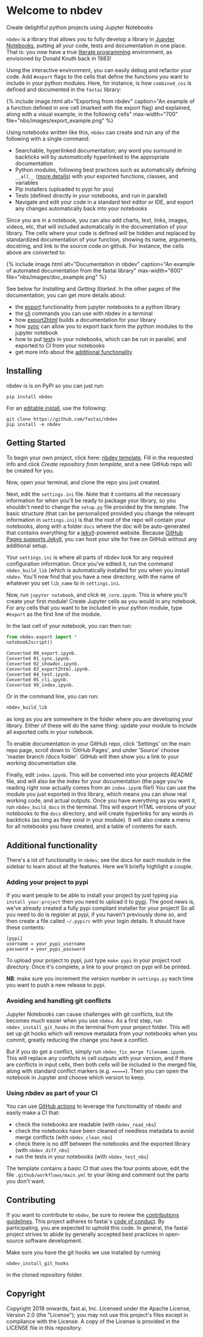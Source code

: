 <!--

#################################################
### THIS FILE WAS AUTOGENERATED! DO NOT EDIT! ###
#################################################
# file to edit: nbs/index.ipynb
# command to build the docs after a change: nbdev_build_docs

-->

# Welcome to nbdev

Create delightful python projects using Jupyter Notebooks


`nbdev` is a library that allows you to fully develop a library in [Jupyter Notebooks](https://jupyter.org/), putting all your code, tests and documentation in one place. That is: you now have a true [literate programming](https://en.wikipedia.org/wiki/Literate_programming) environment, as envisioned by Donald Knuth back in 1983!

Using the interactive environment, you can easily debug and refactor your code. Add `#export` flags to the cells that define the functions you want to include in your python modules. Here, for instance, is how `combined_cos` is defined and documented in the `fastai` library:

{% include image.html alt="Exporting from nbdev" caption="An example of a function defined in one cell (marked with the export flag) and explained, along with a visual example, in the following cells" max-width="700" file="nbs/images/export_example.png" %}

Using notebooks written like this, `nbdev` can create and run any of the following with a single command:

- Searchable, hyperlinked documentation; any word you surround in backticks will by *automatically* hyperlinked to the appropriate documentation
- Python modules, following best practices such as automatically defining `__all__` ([more details](http://xion.io/post/code/python-all-wild-imports.html)) with your exported functions, classes, and variables
- Pip installers (uploaded to pypi for you)
- Tests (defined directly in your notebooks, and run in parallel)
- Navigate and edit your code in a standard text editor or IDE, and export any changes automatically back into your notebooks

Since you are in a notebook, you can also add charts, text, links, images, videos, etc, that will included automatically in the documentation of your library. The cells where your code is defined will be hidden and replaced by standardized documentation of your function, showing its name, arguments, docstring, and link to the source code on github. For instance, the cells above are converted to:

{% include image.html alt="Documentation in nbdev" caption="An example of automated documentation from the fastai library" max-width="600" file="nbs/images/doc_example.png" %}

See below for *Installing* and *Getting Started*. In the other pages of the documentation, you can get more details about:

- the [export](http://nbdev.fast.ai/export.html) functionality from jupyter notebooks to a python library
- the [cli](http://nbdev.fast.ai/cli.html) commands you can use with nbdev in a terminal
- how [export2html](http://nbdev.fast.ai/export2html.html) builds a documentation for your library
- how [sync](http://nbdev.fast.ai/sync.html) can allow you to export back form the python modules to the jupyter notebook
- how to put [test](http://nbdev.fast.ai/test.html)s in your notebooks, which can be run in parallel, and exported to CI from your notebooks
- get more info about the [additional functionality](http://nbdev.fast.ai/#Additional-functionality)

## Installing

nbdev is is on PyPI so you can just run:
``` 
pip install nbdev
```

For an [editable install](https://stackoverflow.com/questions/35064426/when-would-the-e-editable-option-be-useful-with-pip-install), use the following:
```
git clone https://github.com/fastai/nbdev
pip install -e nbdev
```

## Getting Started

To begin your own project, click here: [nbdev template](https://github.com/fastai/nbdev_template/generate). Fill in the requested info and click *Create repository from template*, and a new GitHub repo will be created for you.

Now, open your terminal, and clone the repo you just created.

Next, edit the `settings.ini` file. Note that it contains all the necessary information for when you'll be ready to package your library, so you shouldn't need to change the `setup.py` file provided by the template. The basic structure (that can be personalized provided you change the relevant information in `settings.ini`) is that the root of the repo will contain your notebooks, along with a folder `docs` where the doc will be auto-generated that contains everything for a [jekyll](https://jekyllrb.com/)-powered website. Because [GitHub Pages supports Jekyll](https://help.github.com/en/github/working-with-github-pages/setting-up-a-github-pages-site-with-jekyll), you can host your site for free on GitHub without any additional setup.

Your `settings.ini` is where all parts of nbdev look for any required configuration information. Once you've edited it, run the command `nbdev_build_lib` (which is automatically installed for you when you install `nbdev`. You'll now find that you have a new directory, with the name of whatever you set `lib_name` to in `settings.ini`.

Now, run `jupyter notebook`, and click `00_core.ipynb`. This is where you'll create your first module! Create Jupyter cells as you would in any notebook. For any cells that you want to be included in your python module, type `#export` as the first line of the module.

In the last cell of your notebook, you can then run:
<div class="codecell" markdown="1">
<div class="input_area" markdown="1">

```python
from nbdev.export import *
notebook2script()
```

</div>
<div class="output_area" markdown="1">

    Converted 00_export.ipynb.
    Converted 01_sync.ipynb.
    Converted 02_showdoc.ipynb.
    Converted 03_export2html.ipynb.
    Converted 04_test.ipynb.
    Converted 05_cli.ipynb.
    Converted 99_index.ipynb.


</div>

</div>

Or in the command line, you can run:
``` bash
nbdev_build_lib
```
as long as you are somewhere in the folder where you are developing your library. Either of these will do the same thing: update your module to include all exported cells in your notebook.

To enable documentation in your GitHub repo, click 'Settings' on the main repo page, scroll down to 'GitHub Pages', and under 'Source' choose 'master branch /docs folder'. GitHub will then show you a link to your working documentation site.

Finally, edit `index.ipynb`. This will be converted into your projects *README* file, and will also be the index for your documentation (the page you're reading right now actually comes from an `index.ipynb` file!) You can use the module you just exported in this library, which means you can show real working code, and actual outputs. Once you have everything as you want it, run `nbdev_build_docs` in the terminal. This will export HTML versions of your notebooks to the `docs` directory, and will create hyperlinks for any words in backticks (as long as they exist in your module). It will also create a menu for all notebooks you have created, and a table of contents for each.

## Additional functionality

There's a lot of functionality in `nbdev`; see the docs for each module in the sidebar to learn about all the features. Here we'll briefly highlight a couple.

### Adding your project to pypi

If you want people to be able to install your project by just typing `pip install your-project` then you need to upload it to [pypi](https://pypi.org/). The good news is, we've already created a fully pypi compliant installer for your project! So all you need to do is register at pypi, if you haven't previously done so, and then create a file called `~/.pypirc` with your login details. It should have these contents:

```
[pypi]
username = your_pypi_username
password = your_pypi_password
```

To upload your project to pypi, just type `make pypi` in your project root directory. Once it's complete, a link to your project on pypi will be printed.

**NB**: make sure you increment the version number in `settings.py` each time you want to push a new release to pypi.

### Avoiding and handling git conflicts

Jupyter Notebooks can cause challenges with git conflicts, but life becomes much easier when you use `nbdev`. As a first step, run `nbdev_install_git_hooks` in the terminal from your project folder. This will set up git hooks which will remove metadata from your notebooks when you commit, greatly reducing the change you have a conflict.

But if you do get a conflict, simply run `nbdev_fix_merge filename.ipynb`. This will replace any conflicts in cell outputs with your version, and if there are conflicts in input cells, then both cells will be included in the merged file, along with standard conflict markers (e.g. `=====`). Then you can open the notebook in Jupyter and choose which version to keep.

### Using nbdev as part of your CI

You can use [GitHub actions](https://github.com/features/actions) to leverage the functionality of nbedv and easily make a CI that:
- check the notebooks are readable (with `nbdev_read_nbs`)
- check the notebooks have been cleaned of needless metadata to avoid merge conflicts (with `nbdev_clean_nbs`)
- check there is no diff between the notebooks and the exported library (with `nbdev_diff_nbs`)
- run the tests in your notebooks (with `nbdev_test_nbs`)

The template contains a basic CI that uses the four points above, edit the file `.github/workflows/main.yml` to your liking and comment out the parts you don't want.

## Contributing

If you want to contribute to `nbdev`, be sure to review the [contributions guidelines](https://github.com/fastai/nbdev/blob/master/CONTRIBUTING.md). This project adheres to fastai`s [code of conduct](https://github.com/fastai/nbdev/blob/master/CODE-OF-CONDUCT.md). By participating, you are expected to uphold this code. In general, the fastai project strives to abide by generally accepted best practices in open-source software development.

Make sure you have the git hooks we use installed by running
```
nbdev_install_git_hooks
```
in the cloned repository folder. 

## Copyright

Copyright 2019 onwards, fast.ai, Inc. Licensed under the Apache License, Version 2.0 (the "License"); you may not use this project's files except in compliance with the License. A copy of the License is provided in the LICENSE file in this repository.
